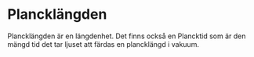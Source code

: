 # Plancklängden

Plancklängden är en längdenhet. Det finns också en Plancktid som är den mängd
tid det tar ljuset att färdas en plancklängd i vakuum.
